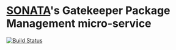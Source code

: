 # [SONATA](http://www.sonata-nfv.eu)'s Gatekeeper Package Management micro-service
[![Build Status](http://jenkins.sonata-nfv.eu/buildStatus/icon?job=son-gkeeper)](http://jenkins.sonata-nfv.eu/job/son-gkeeper)
